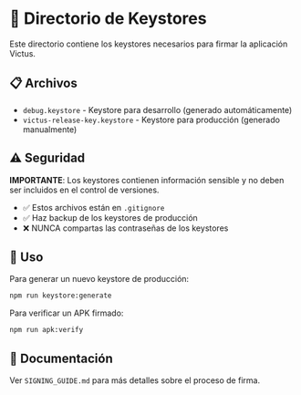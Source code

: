 # 🔐 Directorio de Keystores

Este directorio contiene los keystores necesarios para firmar la aplicación Victus.

## 📋 Archivos

- `debug.keystore` - Keystore para desarrollo (generado automáticamente)
- `victus-release-key.keystore` - Keystore para producción (generado manualmente)

## ⚠️ Seguridad

**IMPORTANTE**: Los keystores contienen información sensible y no deben ser incluidos en el control de versiones.

- ✅ Estos archivos están en `.gitignore`
- ✅ Haz backup de los keystores de producción
- ❌ NUNCA compartas las contraseñas de los keystores

## 🔧 Uso

Para generar un nuevo keystore de producción:

```bash
npm run keystore:generate
```

Para verificar un APK firmado:

```bash
npm run apk:verify
```

## 📖 Documentación

Ver `SIGNING_GUIDE.md` para más detalles sobre el proceso de firma.
